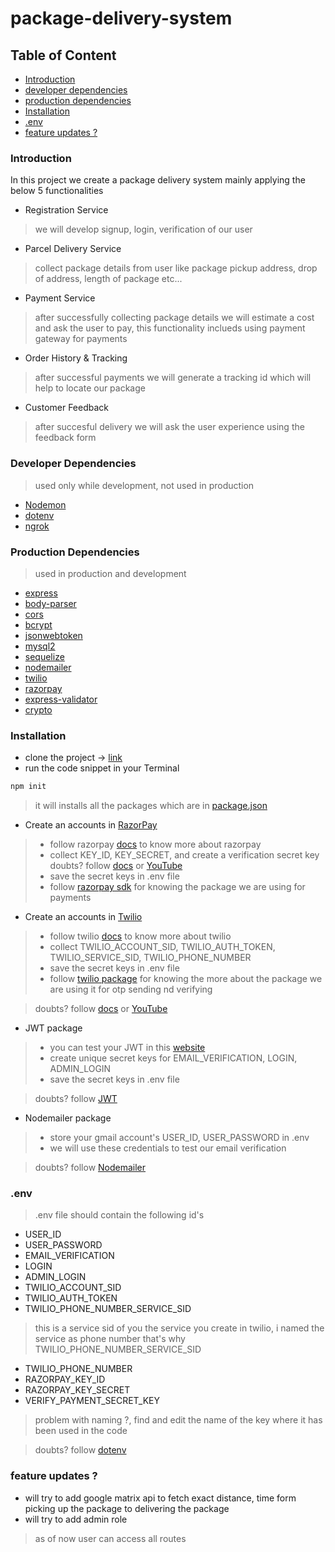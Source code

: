 # package-delivery-system

## Table of Content 
- [Introduction](#introduction)
- [developer dependencies](#developer-dependencies)
- [production dependencies](#production-dependencies)
- [Installation](#installation)
- [.env](#env)
- [feature updates ?](#feature-updates--)

### Introduction
In this project we create a package delivery system mainly applying the below 5 functionalities
- Registration Service
> we will develop signup, login, verification of our user
- Parcel Delivery Service
> collect package details from user like package pickup address, drop of address, length of package etc...
- Payment Service
> after successfully collecting package details we will estimate a cost and ask the user to pay, this functionality inclueds using payment gateway for payments
- Order History & Tracking
> after successful payments we will generate a tracking id which will help to locate our package
- Customer Feedback
> after succesful delivery we will ask the user experience using the feedback form

### Developer Dependencies
> used only while development, not used in production
- [Nodemon](https://www.npmjs.com/package/nodemon)
- [dotenv](https://www.npmjs.com/package/dotenv)
- [ngrok](https://www.npmjs.com/package/ngrok)

### Production Dependencies
> used in production and development
- [express](https://www.npmjs.com/package/express)
- [body-parser](https://www.npmjs.com/package/body-parser)
- [cors](https://www.npmjs.com/package/cors)
- [bcrypt](https://www.npmjs.com/package/bcrypt)
- [jsonwebtoken](https://www.npmjs.com/package/jsonwebtoken)
- [mysql2](https://www.npmjs.com/package/mysql2)
- [sequelize](https://www.npmjs.com/package/sequelize)
- [nodemailer](https://www.npmjs.com/package/nodemailer)
- [twilio](https://www.npmjs.com/package/twilio)
- [razorpay](https://www.npmjs.com/package/razorpay)
- [express-validator](https://www.npmjs.com/package/express-validator)
- [crypto](https://www.npmjs.com/package/crypto)

### Installation
- clone the project -> [link](https://github.com/Dheerajpenta/package-delivery-system.git)
- run the code snippet in your Terminal
```JavaScript
npm init
```
> it will installs all the packages which are in [package.json](https://github.com/Dheerajpenta/package-delivery-system/blob/main/package.json)

- Create an accounts in [RazorPay](https://razorpay.com/)
> - follow razorpay [docs](https://razorpay.com/docs/) to know more about razorpay
> - collect KEY_ID, KEY_SECRET, and create a verification secret key 
> doubts? follow [docs](https://razorpay.com/docs/) or [YouTube](https://www.youtube.com/watch?v=DuL0bwvH1kg)
> - save the secret keys in .env file
> - follow [razorpay sdk](https://github.com/razorpay/razorpay-node) for knowing the package we are using for payments

- Create an accounts in [Twilio](https://www.twilio.com/)
> - follow twilio [docs](https://www.twilio.com/docs/) to know more about twilio 
> - collect TWILIO_ACCOUNT_SID, TWILIO_AUTH_TOKEN, TWILIO_SERVICE_SID, TWILIO_PHONE_NUMBER
> - save the secret keys in .env file
> - follow [twilio package](https://www.twilio.com/docs/verify/api) for knowing the more about the package we are using it for otp sending nd verifying

> doubts? follow [docs](https://www.twilio.com/docs/) or [YouTube](https://www.youtube.com/watch?v=UBjMm_nb45U)

- JWT package
> - you can test your JWT in this [website](https://jwt.io/)
> - create unique secret keys for EMAIL_VERIFICATION, LOGIN, ADMIN_LOGIN
> - save the secret keys in .env file

> doubts? follow [JWT](https://github.com/auth0/node-jsonwebtoken)

- Nodemailer package
> - store your gmail account's USER_ID, USER_PASSWORD in .env
> - we will use these credentials to test our email verification 

> doubts? follow [Nodemailer](https://nodemailer.com/about/)

### .env 
> .env file should contain the following id's
- USER_ID
- USER_PASSWORD
- EMAIL_VERIFICATION 
- LOGIN
- ADMIN_LOGIN
- TWILIO_ACCOUNT_SID
- TWILIO_AUTH_TOKEN
- TWILIO_PHONE_NUMBER_SERVICE_SID 
> this is a service sid of you the service you create in twilio, i named the service as phone number that's why TWILIO_PHONE_NUMBER_SERVICE_SID
- TWILIO_PHONE_NUMBER
- RAZORPAY_KEY_ID
- RAZORPAY_KEY_SECRET
- VERIFY_PAYMENT_SECRET_KEY
> problem with naming ?, find and edit the name of the key where it has been used in the code

> doubts? follow [dotenv](https://www.npmjs.com/package/dotenv)

### feature updates  ?
- will try to add google matrix api to fetch exact distance, time form picking up the package to delivering the package
- will try to add admin role 
> as of now user can access all routes
